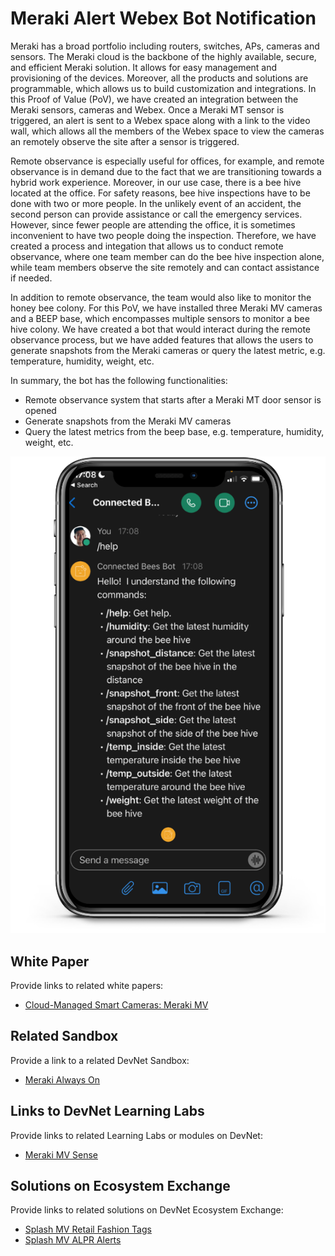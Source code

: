 Meraki Alert Webex Bot Notification
=====================================
Meraki has a broad portfolio including routers, switches, APs, cameras and sensors. The Meraki cloud is the backbone of the highly available, secure, and efficient Meraki solution. It allows for easy management and provisioning of the devices. Moreover, all the products and solutions are programmable, which allows us to build customization and integrations. In this Proof of Value (PoV), we have created an integration between the Meraki sensors, cameras and Webex. Once a Meraki MT sensor is triggered, an alert is sent to a Webex space along with a link to the video wall, which allows all the members of the Webex space to view the cameras an remotely observe the site after a sensor is triggered. 

Remote observance is especially useful for offices, for example, and remote observance is in demand due to the fact that we are transitioning towards a hybrid work experience. Moreover, in our use case, there is a bee hive located at the office. For safety reasons, bee hive inspections have to be done with two or more people. In the unlikely event of an accident, the second person can provide assistance or call the emergency services. However, since fewer people are attending the office, it is sometimes inconvenient to have two people doing the inspection. Therefore, we have created a process and integation that allows us to conduct remote observance, where one team member can do the bee hive inspection alone, while team members observe the site remotely and can contact assistance if needed. 

In addition to remote observance, the team would also like to monitor the honey bee colony. For this PoV, we have installed three Meraki MV cameras and a BEEP base, which encompasses multiple sensors to monitor a bee hive colony. We have created a bot that would interact during the remote observance process, but we have added features that allows the users to generate snapshots from the Meraki cameras or query the latest metric, e.g. temperature, humidity, weight, etc. 

In summary, the bot has the following functionalities:

* Remote observance system that starts after a Meraki MT door sensor is opened
* Generate snapshots from the Meraki MV cameras
* Query the latest metrics from the beep base, e.g. temperature, humidity, weight, etc.

![actions](actions.png)

## White Paper
Provide links to related white papers:
* [Cloud-Managed Smart Cameras: Meraki MV](https://meraki.cisco.com/product-collateral/mv-architecture-overview/?file)

## Related Sandbox
Provide a link to a related DevNet Sandbox:

* [Meraki Always On](https://devnetsandbox.cisco.com/RM/Diagram/Index/a9487767-deef-4855-b3e3-880e7f39eadc?diagramType=Topology)

## Links to DevNet Learning Labs
Provide links to related Learning Labs or modules on DevNet:

* [Meraki MV Sense](https://developer.cisco.com/learning/lab/meraki-08-mv-sense/step/1)

## Solutions on Ecosystem Exchange
Provide links to related solutions on DevNet Ecosystem Exchange:

* [Splash MV Retail Fashion Tags](https://developer.cisco.com/ecosystem/meraki/apps/60f02b2ed805d2200f31985f/)
* [Splash MV ALPR Alerts](https://developer.cisco.com/ecosystem/meraki/apps/60f02b2ed805d2200f31985f/)

